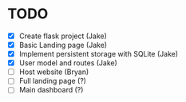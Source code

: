 # TODO

- [x] Create flask project (Jake)
- [x] Basic Landing page (Jake)
- [X] Implement persistent storage with SQLite (Jake)
- [X] User model and routes (Jake)
- [ ] Host website (Bryan)
- [ ] Full landing page (?)
- [ ] Main dashboard (?)
